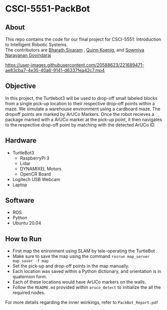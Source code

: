 # CSCI-5551-PackBot

## About

This repo contains the code for our final project for CSCI-5551: Introduction to Intelligent Robotic Systems.  
The contributors are [Bharath Sivaram](https://github.com/bharathsivaram10) , [Quinn Koenig](https://github.com/QKoenig), and [Sowmiya Narayanan Govindaraj](https://github.com/GSNCodes)

<https://user-images.githubusercontent.com/20588623/221689471-ae83cba7-4e35-40a6-9141-d6337fea42c7.mp4>

## Objective

In this project, the Turtlebot3 will be used to drop-off small labeled blocks from a single
pick-up location to their respective drop-off points within a maze. We simulate a warehouse environment using a cardboard maze. The dropoff points are marked by ArUCo Markers. Once the robot recieves a package marked with a ArUCo marker at the pick-up point, it then navigates to the respective drop-off point by matching with the detected ArUCo ID.

## Hardware

- TurtleBot3
  - RaspberryPi 3
  - Lidar
  - DYNAMIXEL Motors
  - OpenCR Board
- Logitech USB Webcam
- Laptop

## Software

- ROS
- Python
- Ubuntu 20.04

## How to Run

- First map the enironment using SLAM by tele-operating the TurtleBot .
- Make sure to save the map using the command `rosrun map_server map_saver -f map`
- Set the pick-up and drop-off points in the map manually.
- Each location was saved within a Python dictionary, and orientation is in quaternion form.
- Each of these locations would have ArUCo markers on the walls.
- Follow the `README.md` provided within `aruco_detect` to initialize the all the required nodes.

For more details regarding the inner workings, refer to `PackBot_Report.pdf`
